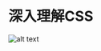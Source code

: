
# 深入理解CSS

![alt text](https://github.com/yaoshaohua/markdowndocs/blob/main/assets/css/1-1-1.png?raw=true)